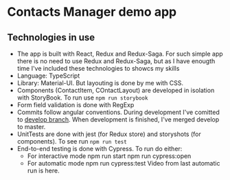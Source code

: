 # Contacts Manager demo app

## Technologies in use

- The app is built with React, Redux and Redux-Saga.
  For such simple app there is no need to use Redux and Redux-Saga, but as I have enougth time I've included these technologies to showcs my skills
- Language: TypeScript
- Library: Material-UI. But layouting is done by me with CSS.
- Components (ContactItem, COntactLayout) are developed in isolation with StoryBook. To run use `npm run storybook`
- Form field validation is done with RegExp
- Commits follow angular conventions. During development I've comitted to [develop branch](https://github.com/fyodore82/contacts-manager/commits/develop). When development is finished, I've merged develop to master.
- UnitTests are done with jest (for Redux store) and storyshots (for components). To see run `npm run test`
- End-to-end testing is done with Cypress. 
  To run do either:
  - For interactive mode 
        npm run start
        npm run cypress:open
  - For automatic mode
        npm run cypress:test
  Video from last automatic run is here.
